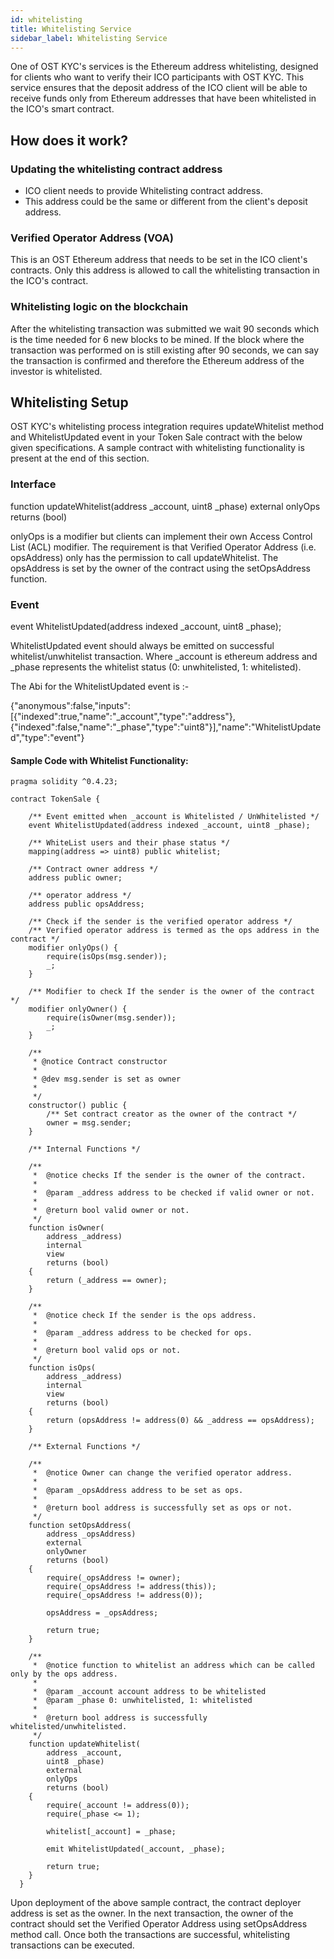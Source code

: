 ```yaml
---
id: whitelisting
title: Whitelisting Service
sidebar_label: Whitelisting Service
---
```


One of OST KYC's services is the Ethereum address whitelisting, designed for clients who want to verify their ICO participants with OST KYC. This service ensures that the deposit address of the ICO client will be able to receive funds only from Ethereum addresses that have been whitelisted in the ICO's smart contract. 

## How does it work?
###  Updating the whitelisting contract address
 * ICO client needs to provide Whitelisting contract address.
* This address could be the same or different from the client's deposit address.

### Verified Operator Address (VOA)
This is an OST Ethereum address that needs to be set in the ICO client's contracts. Only this address is allowed to call the whitelisting transaction in the ICO's contract. 

### Whitelisting logic on the blockchain
After the whitelisting transaction was submitted we wait 90 seconds which is the time needed for 6 new blocks to be mined. If the block where the transaction was performed on is still existing after 90 seconds, we can say the transaction is confirmed and therefore the Ethereum address of the investor is whitelisted.

## Whitelisting Setup
OST KYC's whitelisting process integration requires updateWhitelist method and WhitelistUpdated event in your Token Sale contract with the below given specifications. A sample contract with whitelisting functionality is present at the end of this section.

### Interface
function updateWhitelist(address _account, uint8 _phase) external onlyOps returns (bool)

onlyOps is a modifier but clients can implement their own Access Control List (ACL) modifier.  The requirement is that Verified Operator Address (i.e. opsAddress) only has the permission to call updateWhitelist. The opsAddress is set by the owner of the contract using the setOpsAddress function.

### Event
event WhitelistUpdated(address indexed _account, uint8 _phase);

WhitelistUpdated event should always be emitted on successful whitelist/unwhitelist transaction. Where _account is ethereum address and _phase represents the whitelist status (0: unwhitelisted, 1: whitelisted). 

The Abi for the WhitelistUpdated event is :-

{"anonymous":false,"inputs":[{"indexed":true,"name":"_account","type":"address"},{"indexed":false,"name":"_phase","type":"uint8"}],"name":"WhitelistUpdated","type":"event"}

#### Sample Code with Whitelist Functionality:
```
pragma solidity ^0.4.23;

contract TokenSale {

    /** Event emitted when _account is Whitelisted / UnWhitelisted */
    event WhitelistUpdated(address indexed _account, uint8 _phase);

    /** WhiteList users and their phase status */
    mapping(address => uint8) public whitelist;

    /** Contract owner address */
    address public owner;

    /** operator address */
    address public opsAddress;

    /** Check if the sender is the verified operator address */
    /** Verified operator address is termed as the ops address in the contract */
    modifier onlyOps() {
        require(isOps(msg.sender));
        _;
    }

    /** Modifier to check If the sender is the owner of the contract */
    modifier onlyOwner() {
        require(isOwner(msg.sender));
        _;
    }

    /**
     * @notice Contract constructor
     *
     * @dev msg.sender is set as owner
     *
     */
    constructor() public {
        /** Set contract creator as the owner of the contract */
        owner = msg.sender;
    }

    /** Internal Functions */

    /**
     *  @notice checks If the sender is the owner of the contract.
     *
     *  @param _address address to be checked if valid owner or not.
     *
     *  @return bool valid owner or not.
     */
    function isOwner(
        address _address)
        internal
        view
        returns (bool)
    {
        return (_address == owner);
    }

    /**
     *  @notice check If the sender is the ops address.
     *
     *  @param _address address to be checked for ops.
     *
     *  @return bool valid ops or not.
     */
    function isOps(
        address _address)
        internal
        view
        returns (bool)
    {
        return (opsAddress != address(0) && _address == opsAddress);
    }

    /** External Functions */

    /**
     *  @notice Owner can change the verified operator address.
     *
     *  @param _opsAddress address to be set as ops.
     *
     *  @return bool address is successfully set as ops or not.
     */
    function setOpsAddress(
        address _opsAddress)
        external
        onlyOwner
        returns (bool)
    {
        require(_opsAddress != owner);
        require(_opsAddress != address(this));
        require(_opsAddress != address(0));

        opsAddress = _opsAddress;

        return true;
    }

    /**
     *  @notice function to whitelist an address which can be called only by the ops address.
     *
     *  @param _account account address to be whitelisted
     *  @param _phase 0: unwhitelisted, 1: whitelisted
     *
     *  @return bool address is successfully whitelisted/unwhitelisted.
     */
    function updateWhitelist(
        address _account,
        uint8 _phase)
        external
        onlyOps
        returns (bool)
    {
        require(_account != address(0));
        require(_phase <= 1);

        whitelist[_account] = _phase;

        emit WhitelistUpdated(_account, _phase);

        return true;
    }
  }
```

Upon deployment of the above sample contract, the contract deployer address is set as the owner. In the next transaction, the owner of the contract should set the Verified Operator Address using setOpsAddress method call. Once both the transactions are successful, whitelisting transactions can be executed.



